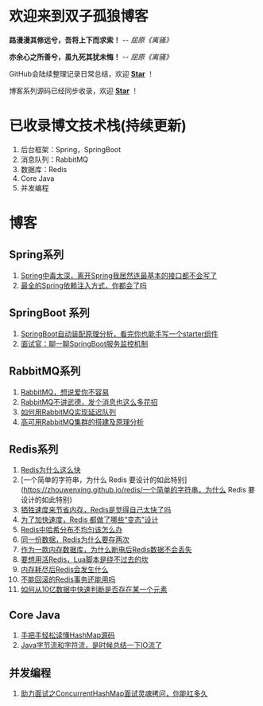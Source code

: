 # 欢迎来到双子孤狼博客

__路漫漫其修远兮，吾将上下而求索！__  -- _屈原《离骚》_

__亦余心之所善兮，虽九死其犹未悔！__  -- _屈原《离骚》_

GitHub会陆续整理记录日常总结，欢迎 [**Star**](https://github.com/zhouwenxing/zhouwenxing.github.io) ！

博客系列源码已经同步收录，欢迎 [**Star**](https://github.com/zhouwenxing/lonely-wolf-note.git) ！

# 已收录博文技术栈(持续更新)
1. 后台框架：Spring，SpringBoot
2. 消息队列：RabbitMQ
3. 数据库：Redis
4. Core Java
5. 并发编程

# 博客
## Spring系列
1. [Spring中毒太深，离开Spring我居然连最基本的接口都不会写了](https://zhouwenxing.github.io/spring/Spring中毒太深，离开Spring我居然连最基本的接口都不会写了)
2. [最全的Spring依赖注入方式，你都会了吗](https://zhouwenxing.github.io/spring/最全的Spring依赖注入方式，你都会了吗)

## SpringBoot 系列

1. [SpringBoot自动装配原理分析，看完你也能手写一个starter组件](https://zhouwenxing.github.io/springboot/SpringBoot自动装配原理分析，看完你也能手写一个starter组件)
2. [面试官：聊一聊SpringBoot服务监控机制](https://zhouwenxing.github.io/springboot/面试官：聊一聊SpringBoot服务监控机制)

## RabbitMQ系列
1. [RabbitMQ，想说爱你不容易](https://zhouwenxing.github.io/mq/rabbitmq/RabbitMQ，想说爱你不容易(附详细安装教程))
2. [RabbitMQ不讲武德，发个消息也这么多花招](https://zhouwenxing.github.io/mq/rabbitmq/RabbitMQ不讲武德，发个消息也这么多花招)
3. [如何用RabbitMQ实现延迟队列](https://zhouwenxing.github.io/mq/rabbitmq/如何用RabbitMQ实现延迟队列)
4. [高可用RabbitMQ集群的搭建及原理分析](https://zhouwenxing.github.io/mq/rabbitmq/高可用RabbitMQ集群的搭建及原理分析)

## Redis系列

1. [Redis为什么这么快](https://zhouwenxing.github.io/redis/Redis为什么这么快)
2. [一个简单的字符串，为什么 Redis 要设计的如此特别](https://zhouwenxing.github.io/redis/一个简单的字符串，为什么 Redis 要设计的如此特别)
3. [牺牲速度来节省内存，Redis是觉得自己太快了吗](https://zhouwenxing.github.io/redis/牺牲速度来节省内存，Redis是觉得自己太快了吗)
4. [为了加快速度，Redis 都做了哪些“变态”设计](https://zhouwenxing.github.io/redis/为了加快速度，Redis都做了哪些变态设计)
5. [Redis中哈希分布不均匀该怎么办](https://zhouwenxing.github.io/redis/Redis中哈希分布不均匀该怎么办)
6. [同一份数据，Redis为什么要存两次](https://zhouwenxing.github.io/redis/同一份数据，Redis为什么要存两次)
7. [作为一款内存数据库，为什么断电后Redis数据不会丢失](https://zhouwenxing.github.io/redis/作为一款内存数据库，为什么断电后Redis数据不会丢失)
8. [要想用活Redis，Lua脚本是绕不过去的坎](https://zhouwenxing.github.io/redis/要想用活Redis，Lua脚本是绕不过去的坎)
9. [内存耗尽后Redis会发生什么](https://zhouwenxing.github.io/redis/内存耗尽后Redis会发生什么)
10. [不能回滚的Redis事务还能用吗](https://zhouwenxing.github.io/redis/不能回滚的Redis事务还能用吗)
11. [如何从10亿数据中快速判断是否存在某一个元素](https://zhouwenxing.github.io/redis/如何从10亿数据中快速判断是否存在某一个元素)

## Core Java

1. [手把手轻松读懂HashMap源码](https://zhouwenxing.github.io/corejava/手把手轻松读懂HashMap源码)
2. [Java字节流和字符流，是时候总结一下IO流了](https://zhouwenxing.github.io/corejava/Java字节流和字符流，是时候总结一下IO流了)

## 并发编程

1. [助力面试之ConcurrentHashMap面试灵魂拷问，你能扛多久](https://zhouwenxing.github.io/concurrent/助力面试之ConcurrentHashMap面试灵魂拷问，你能扛多久)